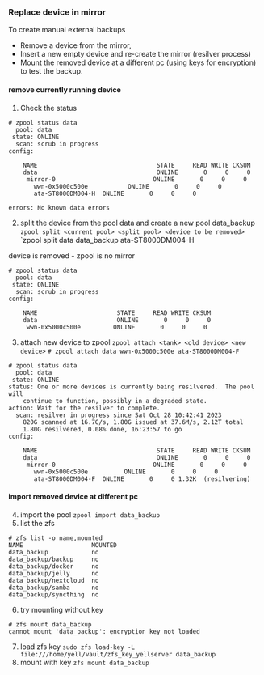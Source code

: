 ### Replace device in mirror
To create manual external backups
- Remove a device from the mirror,
- Insert a new empty device and re-create the mirror (resilver process)
- Mount the removed device at a different pc (using keys for encryption) to test the backup.

#### remove currently running device
1. Check the status
```
# zpool status data
  pool: data
 state: ONLINE
  scan: scrub in progress
config:

	NAME                                 STATE     READ WRITE CKSUM
	data                                 ONLINE       0     0     0
	 mirror-0                           ONLINE       0     0     0
	   wwn-0x5000c500e           ONLINE       0     0     0
	   ata-ST8000DM004-H  ONLINE       0     0     0

errors: No known data errors
```

2. split the device from the pool data and create a new pool data_backup
`zpool split <current pool> <split pool> <device to be removed>`
`zpool split data data_backup ata-ST8000DM004-H

device is removed - zpool is no mirror
```
# zpool status data
  pool: data
 state: ONLINE
  scan: scrub in progress
config:

	NAME                      STATE     READ WRITE CKSUM
	data                      ONLINE       0     0     0
	 wwn-0x5000c500e         ONLINE       0     0     0
```

3. attach new device to zpool
`zpool attach <tank> <old device> <new device>`
`# zpool attach data wwn-0x5000c500e ata-ST8000DM004-F`

```
# zpool status data
  pool: data
 state: ONLINE
status: One or more devices is currently being resilvered.  The pool will
	continue to function, possibly in a degraded state.
action: Wait for the resilver to complete.
  scan: resilver in progress since Sat Oct 28 10:42:41 2023
	820G scanned at 16.7G/s, 1.80G issued at 37.6M/s, 2.12T total
	1.80G resilvered, 0.08% done, 16:23:57 to go
config:

	NAME                                 STATE     READ WRITE CKSUM
	data                                 ONLINE       0     0     0
	 mirror-0                           ONLINE       0     0     0
	   wwn-0x5000c500e          ONLINE       0     0     0
	   ata-ST8000DM004-F  ONLINE       0     0 1.32K  (resilvering)
```
#### import removed device at different pc
4. import the pool
`zpool import data_backup`
5. list the zfs 
```
# zfs list -o name,mounted
NAME                   MOUNTED
data_backup            no
data_backup/backup     no
data_backup/docker     no
data_backup/jelly      no
data_backup/nextcloud  no
data_backup/samba      no
data_backup/syncthing  no
```
6. try mounting without key
```
# zfs mount data_backup
cannot mount 'data_backup': encryption key not loaded
```
7. load zfs key
`sudo zfs load-key -L file:///home/yell/vault/zfs_key_yellserver data_backup`
8. mount with key `zfs mount data_backup`
